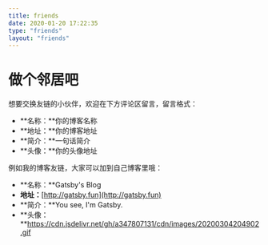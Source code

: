 ```yaml
---
title: friends
date: 2020-01-20 17:22:35
type: "friends"
layout: "friends"
---
```


# 做个邻居吧

想要交换友链的小伙伴，欢迎在下方评论区留言，留言格式：

- **名称：**你的博客名称
- **地址：**你的博客地址
- **简介：**一句话简介
- **头像：**你的头像地址

例如我的博客友链，大家可以加到自己博客里哦：

- **名称：**Gatsby's Blog
- **地址：**[http://gatsby.fun](http://gatsby.fun)
- **简介：**You see, I'm Gatsby.
- **头像：**https://cdn.jsdelivr.net/gh/a347807131/cdn/images/20200304204902.gif

